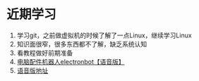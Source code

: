 # 近期学习
1. 学习git，之前做虚拟机的时候了解了一点Linux，继续学习Linux
2. 知识面很窄，很多东西都不了解，缺乏系统认知
3. 看教程做好前期准备
4. [电脑配件机器人electronbot【语音版】](https://github.com/peng-zhihui/ElectronBot)
5. [语音版地址](https://github.com/jinsonli/ElectronBot-Voice)

